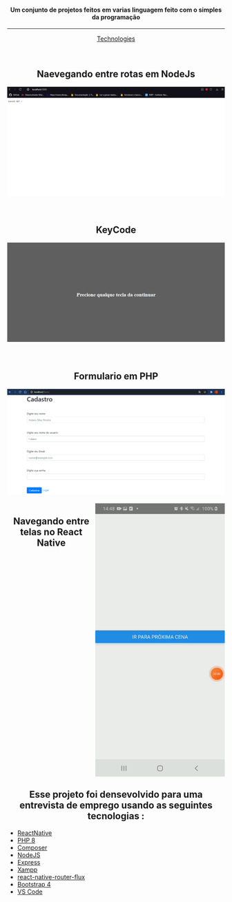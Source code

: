 <h4 align="center" >
  Um conjunto de projetos feitos em varias linguagem feito com o simples da programação
</h4>
<hr>
<p align="center">
  <a href="#igor-technologies">Technologies</a>
</p>

<br>
  <div>
    <h2 align="center">Naevegando entre rotas em NodeJs</h2>
    <img src="./github/img/NodeJsTeste.gif" />
  </div>
</br>

<br>
  <div>
    <h2 align="center">KeyCode</h2>
    <img src="./github/img/KeyCode.gif" />
  </div>
</br>

<br>
  <div>
    <h2 align="center">Formulario em PHP</h2>
    <img src="./github/img/Form.gif" />
  </div>
</br>


  <div style="display:flex;justify-content:center">
    <h2 align="center">Navegando entre telas no React Native</h2>
    <img  src="./github/img/mobile.gif" width="300px" height="auto" />
  </div>


<div id="igor-technologies">
    <h2 align="center">Esse projeto foi densevolvido para uma entrevista de emprego usando as seguintes
tecnologias :</h2>
    <ul>
      <li><a href="https://reactnative.dev">ReactNative</a></li>
      <li><a href="https://www.php.net/releases/8.0/en.php">PHP 8</a></li>
      <li><a href="https://getcomposer.org">Composer</a></li>
      <li><a href="https://nodejs.org/en/">NodeJS</a></li>
      <li><a href="https://expressjs.com/pt-br/">Express</a></li>
      <li><a href="https://www.apachefriends.org/pt_br/index.html">Xampp</a></li>
      <li><a href="https://www.apachefriends.org/pt_br/index.html">react-native-router-flux</a></li>
      <li><a href="https://getbootstrap.com">Bootstrap 4</a></li>
      <li><a href="https://code.visualstudio.com">VS Code</a></li>
    </ul>
</div>

